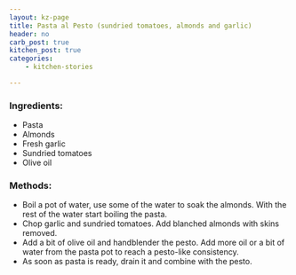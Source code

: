 ```yaml
---
layout: kz-page
title: Pasta al Pesto (sundried tomatoes, almonds and garlic)
header: no
carb_post: true
kitchen_post: true
categories:
    - kitchen-stories

---
```


### Ingredients:

* Pasta
* Almonds
* Fresh garlic
* Sundried tomatoes
* Olive oil


### Methods:

* Boil a pot of water, use some of the water to soak the almonds. With the rest of the water start boiling the pasta.
* Chop garlic and sundried tomatoes. Add blanched almonds with skins removed.
* Add a bit of olive oil and handblender the pesto. Add more oil or a bit of water from the pasta pot to reach a pesto-like consistency.
* As soon as pasta is ready, drain it and combine with the pesto.